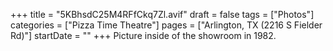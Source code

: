 +++
title = "5KBhsdC25M4RFfCkq7Zl.avif"
draft = false
tags = ["Photos"]
categories = ["Pizza Time Theatre"]
pages = ["Arlington, TX (2216 S Fielder Rd)"]
startDate = ""
+++
Picture inside of the showroom in 1982.
